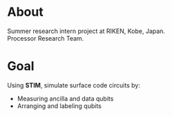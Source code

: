 # About
Summer research intern project at RIKEN, Kobe, Japan.  
Processor Research Team.

# Goal
Using **STIM**, simulate surface code circuits by:  
- Measuring ancilla and data qubits  
- Arranging and labeling qubits  

